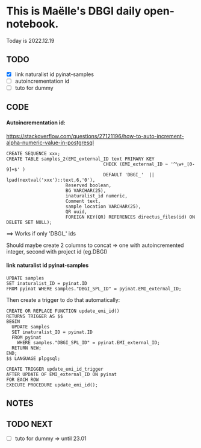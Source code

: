 

# This is Maëlle's DBGI daily open-notebook.

Today is 2022.12.19


## TODO

- [x] link naturalist id pyinat-samples
- [ ] autoincrementation id
- [ ] tuto for dummy

## CODE
#### Autoincrementation id:
https://stackoverflow.com/questions/27121196/how-to-auto-increment-alpha-numeric-value-in-postgresql

```psql
CREATE SEQUENCE xxx;
CREATE TABLE samples_2(EMI_external_ID text PRIMARY KEY 
                                    CHECK (EMI_external_ID ~ '^\w+_[0-9]+$' ) 
                                    DEFAULT 'DBGI_'  || lpad(nextval('xxx')::text,6,'0'), 
                      Reserved boolean,
                      BG VARCHAR(25),
                      inaturalist_id numeric,
                      Comment text,
                      sample location VARCHAR(25),
                      QR uuid,
                      FOREIGN KEY(QR) REFERENCES directus_files(id) ON DELETE SET NULL);
```

==> Works if only 'DBGI_' ids

Should maybe create 2 columns to concat => one with autoincremented integer, second with project id (eg.DBGI)

#### link naturalist id pyinat-samples
```psql
UPDATE samples
SET inaturalist_ID = pyinat.ID
FROM pyinat WHERE samples."DBGI_SPL_ID" = pyinat.EMI_external_ID;
```

Then create a trigger to do that automatically:

```psql
CREATE OR REPLACE FUNCTION update_emi_id()
RETURNS TRIGGER AS $$
BEGIN
  UPDATE samples
  SET inaturalist_ID = pyinat.ID
  FROM pyinat 
    WHERE samples."DBGI_SPL_ID" = pyinat.EMI_external_ID;
  RETURN NEW;
END;
$$ LANGUAGE plpgsql;

CREATE TRIGGER update_emi_id_trigger
AFTER UPDATE OF EMI_external_ID ON pyinat
FOR EACH ROW
EXECUTE PROCEDURE update_emi_id();
```



## NOTES

## TODO NEXT

- [ ] tuto for dummy => until 23.01
